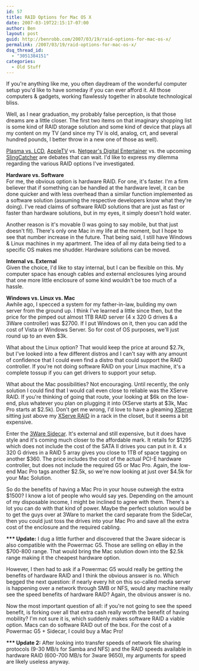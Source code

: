 ```yaml
---
id: 57
title: RAID Options for Mac OS X
date: 2007-03-19T22:15:17-07:00
author: Ben
layout: post
guid: http://benrobb.com/2007/03/19/raid-options-for-mac-os-x/
permalink: /2007/03/19/raid-options-for-mac-os-x/
dsq_thread_id:
  - "3051384151"
categories:
  - Old Stuff
---
```

<p>If you're anything like me, you often daydream of the wonderful computer setup you'd like to have someday if you can ever afford it.  All those computers & gadgets, working flawlessly together in absolute technological bliss.</p>
<p>Well, as I near graduation, my probably false perception, is that those dreams are a little closer.  The first two items on that imaginary shopping list is some kind of RAID storage solution and some kind of device that plays all my content on my TV (and since my TV is old, analog, crt, and several hundred pounds, I better throw in a new one of those as well).</p>
<p><a href="http://www.flattvpeople.com/tutorials/lcd-vs-plasma.asp" title="LCD TVs versus Plasma TVs">Plasma vs. LCD</a>, <a href="http://www.apple.com/appletv/" title="AppleTV">AppleTV</a> vs. <a href="http://netgear.com/Home/Products/Entertainment/DigitalMediaPlayers/EVA8000.aspx" title="Netgear's Digital Entertainer">Netgear's Digital Entertainer</a> vs. the upcoming <a href="http://us.slingmedia.com/object/io_1168286861787.html" title="SlingCatcher">SlingCatcher</a> are debates that can wait.  I'd like to express my dilemma regarding the various RAID options I've investigated.</p>
<p><strong>Hardware vs. Software</strong><br />
For me, the obvious option is hardware RAID.  For one, it's faster.  I'm a firm believer that if something can be handled at the hardware level, it can be done quicker and with less overhead than a similar function implemented as a software solution (assuming the respective developers know what they're doing).  I've read claims of software RAID solutions that are just as fast or faster than hardware solutions, but in my eyes, it simply doesn't hold water.</p>
<p>Another reason is it's movable (I was going to say mobile, but that just doesn't fit).  There's only one Mac in my life at the moment, but I hope to see that number increase in the future.  That being said, I still have Windows & Linux machines in my apartment.  The idea of all my data being tied to a specific OS makes me shudder.  Hardware solutions can be moved.</p>
<p><strong>Internal vs. External</strong><br />
Given the choice, I'd like to stay internal, but I can be flexible on this.  My computer space has enough cables and external enclosures lying around that one more little enclosure of some kind wouldn't be too much of a hassle.</p>
<p><strong>Windows vs. Linux vs. Mac</strong><br />
Awhile ago, I specced a system for my father-in-law, building my own server from the ground up.  I think I've learned a little since then, but the price for the pimped out almost 1TB RAID server (4 x 320 G drives & a 3Ware controller) was $2700.  If I put Windows on it, then you can add the cost of Vista or Windows Server.  So for cost of OS purposes, we'll just round up to an even $3k.</p>
<p>What about the Linux option?  That would keep the price at around $2.7k, but I've looked into a few different distros and I can't say with any amount of confidence that I could even find a distro that could support the RAID controller.  If you're not doing software RAID on your Linux machine, it's a complete tossup if you can get drivers to support your setup.</p>
<p>What about the Mac possibilities?  Not encouraging.  Until recently, the only solution I could find that I would call even close to reliable was the XServe RAID.  If you're thinking of going that route, your looking at $6k on the low-end, plus whatever you plan on plugging it into (XServe starts at $3k, Mac Pro starts at $2.5k).   Don't get me wrong, I'd love to have a gleaming <a href="http://www.apple.com/xserve/" title="xserve">XServe</a> sitting just above my <a href="http://www.apple.com/xserve/raid/" title="xserve raid">XServe RAID</a> in a rack in the closet, but it seems a bit expensive.</p>
<p>Enter the <a href="http://www.3ware.com/products/Ext_serial_ata2-9000.asp" title="3Ware Sidecar">3Ware Sidecar</a>.  It's external and still expensive, but it does have style and it's coming much closer to the affordable mark.  It retails for $1295 which does not include the cost of the SATA II drives you can put in it.  4 x 320 G drives in a RAID 5 array gives you close to 1TB of space tagging on another $360.  The price includes the cost of the actual PCI-E hardware controller, but does not include the required G5 or Mac Pro.  Again, the low-end Mac Pro tags another $2.5k, so we're now looking at just over $4.5k for your Mac Solution.</p>
<p>So do the benefits of having a Mac Pro in your house outweigh the extra $1500?  I know a lot of people who would say yes.  Depending on the amount of my disposable income, I might be inclined to agree with them.  There's a lot you can do with that kind of power.  Maybe the perfect solution would be to get the guys over at 3Ware to market the card separate from the SideCar, then you could just toss the drives into your Mac Pro and save all the extra cost of the enclosure and the required cabling.</p>
<p><span style="font-weight: bold">*** Update:</span> I dug a little further and discovered that the 3ware sidecar is also compatible with the Powermac G5.  Those are selling on eBay in the $700-800 range.  That would bring the Mac solution down into the $2.5k range making it the cheapest hardware option.</p>
<p>However, I then had to ask if a Powermac G5 would really be getting the benefits of hardware RAID and I think the obvious answer is no.  Which begged the next question: if nearly every hit on this so-called media server is happening over a network through SMB or NFS, would any machine really see the speed benefits of hardware RAID?  Again, the obvious answer is no.</p>
<p>Now the most important question of all: if you're not going to see the speed benefit, is forking over all that extra cash really worth the benefit of having mobility?  I'm not sure it is, which suddenly makes software RAID a viable option.  Macs can do software RAID out of the box.  For the cost of a Powermac G5 + Sidecar, I could buy a Mac Pro!</p>
<p><strong>*** Update 2:</strong>  After looking into transfer speeds of network file sharing protocols (9-30 MB/s for Samba and NFS) and the RAID speeds available in hardware RAID (600-700 MB/s for 3ware 9650), my arguments for speed are likely useless anyway.</p>
